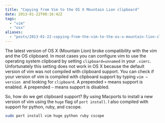 ```yaml
---
title: "Copying from Vim to the OS X Mountain Lion clipboard"
date: 2013-01-22T08:16:42Z
tags:
  - "vim"
  - "osx"
aliases:
  - "posts/2013-01-22-copying-from-the-vim-to-the-os-x-mountain-lion-clipboard/"
---
```


The latest version of OS X (Mountain Lion) broke compatibility with the vim and the OS clipboard. In most cases you can configure vim to use the operating system clipboard by setting `clipboard=unnamed` in your `.vimrc`. Unfortunately this setting does not work in OS X because the default version of vim was not compiled with clipboard support. You can check if your version of vim is compiled with clipboard support by typing `vim –version`  and looking for `clipboard`. A prepended `+` means support is enabled. A prepended `–` means support is disabled.

<!--more-->

So, how do we get clipboard support? By using Macports to install a new version of vim using the `huge` flag of `port install`. I also compiled with support for python, ruby, and cscope.

``` bash
sudo port install vim huge python ruby cscope
```
